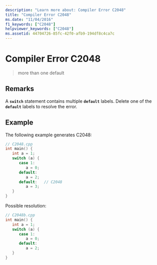 ```yaml
---
description: "Learn more about: Compiler Error C2048"
title: "Compiler Error C2048"
ms.date: "11/04/2016"
f1_keywords: ["C2048"]
helpviewer_keywords: ["C2048"]
ms.assetid: 44704726-85fc-42f0-afb9-194df8c4ca7c
---
```

# Compiler Error C2048

> more than one default

## Remarks

A **`switch`** statement contains multiple **`default`** labels. Delete one of the **`default`** labels to resolve the error.

## Example

The following example generates C2048:

```cpp
// C2048.cpp
int main() {
   int a = 1;
   switch (a) {
      case 1:
         a = 0;
      default:
         a = 2;
      default:   // C2048
         a = 3;
   }
}
```

Possible resolution:

```cpp
// C2048b.cpp
int main() {
   int a = 1;
   switch (a) {
      case 1:
         a = 0;
      default:
         a = 2;
   }
}
```

